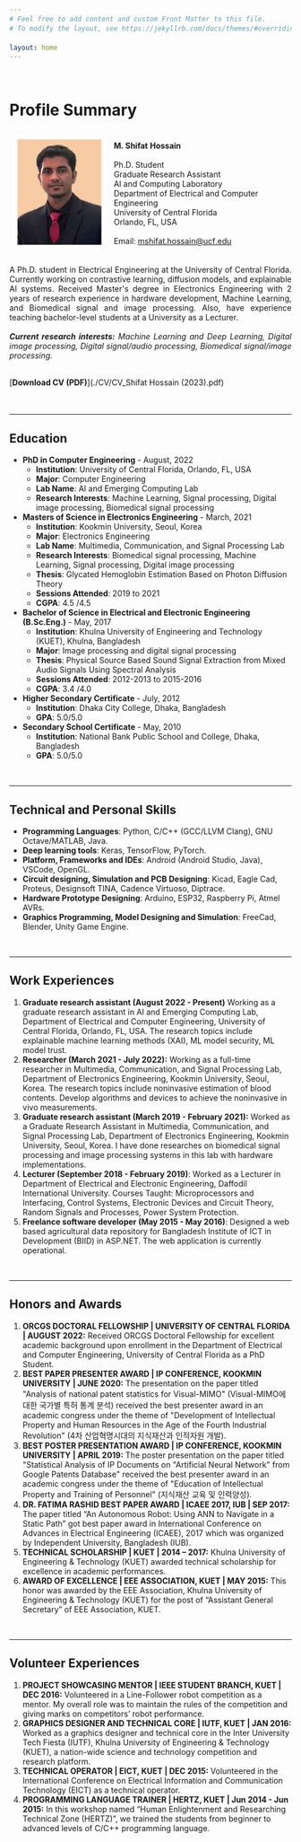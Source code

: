 ```yaml
---
# Feel free to add content and custom Front Matter to this file.
# To modify the layout, see https://jekyllrb.com/docs/themes/#overriding-theme-defaults

layout: home
---
```



<br/>

# Profile Summary

<script data-goatcounter="https://shifathsn.goatcounter.com/count" async src="https://gc.zgo.at/count.js"></script>

<table>
<thead>
  <tr>
    <td><img src="./images/p2_e.jpg" alt="drawing" width="200" /></td>
    <td><br><strong>M. Shifat Hossain</strong><br><br>Ph.D. Student<br>Graduate Research Assistant<br>AI and Computing Laboratory<br>Department of Electrical and Computer Engineering<br>University of Central Florida<br>Orlando, FL, USA<br><br>Email: <a href="mailto:mshifat.hossain@ucf.edu">mshifat.hossain@ucf.edu</a><br><br>
</td>
    </tr>
</thead>
</table>


<div style="text-align: justify"> A Ph.D. student in Electrical Engineering at the University of Central Florida. Currently working on contrastive learning, diffusion models, and explainable AI systems. Received Master's degree in Electronics Engineering with 2 years of research experience in hardware development, Machine Learning, and Biomedical signal and image processing. Also, have experience teaching bachelor-level students at a University as a Lecturer.</div>
<br/>
<div style="font-style:italic;text-align: justify"><strong>Current research interests:</strong> Machine Learning and Deep Learning, Digital image processing, Digital signal/audio processing, Biomedical signal/image processing.</div>
<br />

[**Download CV (PDF)**](./CV/CV_Shifat Hossain (2023).pdf)     <br /><br /><br />



---

## Education

* **PhD in Computer Engineering** - August, 2022
    * **Institution**: University of Central Florida, Orlando, FL, USA
    * **Major**: Computer Engineering
    * **Lab Name**: AI and Emerging Computing Lab
    * **Research Interests**: Machine Learning, Signal processing, Digital image processing, Biomedical signal processing
* **Masters of Science in Electronics Engineering** - March, 2021
    * **Institution**: Kookmin University, Seoul, Korea
    * **Major**: Electronics Engineering
    * **Lab Name**: Multimedia, Communication, and Signal Processing Lab
    * **Research Interests**: Biomedical signal processing, Machine Learning, Signal processing, Digital image processing
    * **Thesis**: Glycated Hemoglobin Estimation Based on Photon Diffusion Theory
    * **Sessions Attended**: 2019 to 2021
    * **CGPA**: 4.5 /4.5
* **Bachelor of Science in Electrical and Electronic Engineering (B.Sc.Eng.)** - May, 2017
    * **Institution**: Khulna University of Engineering and Technology (KUET), Khulna, Bangladesh
    * **Major**: Image processing and digital signal processing
    * **Thesis**: Physical Source Based Sound Signal Extraction from Mixed Audio Signals Using Spectral Analysis
    * **Sessions Attended**: 2012-2013 to 2015-2016
    * **CGPA**: 3.4 /4.0
* **Higher Secondary Certificate** - July, 2012
    * **Institution**: Dhaka City College, Dhaka, Bangladesh
    * **GPA**: 5.0/5.0
* **Secondary School Certificate** - May, 2010
    * **Institution**: National Bank Public School and College, Dhaka, Bangladesh
    * **GPA**: 5.0/5.0


<br/>

---

## Technical and Personal Skills

* **Programming Languages**: Python, C/C++ (GCC/LLVM Clang), GNU Octave/MATLAB, Java.
* **Deep learning tools**: Keras, TensorFlow, PyTorch.
* **Platform, Frameworks and IDEs**: Android (Android Studio, Java), VSCode, OpenGL.
* **Circuit designing, Simulation and PCB Designing**: Kicad, Eagle Cad, Proteus, Designsoft TINA, Cadence Virtuoso, Diptrace.
* **Hardware Prototype Designing**: Arduino, ESP32, Raspberry Pi, Atmel AVRs.
* **Graphics Programming, Model Designing and Simulation**: FreeCad, Blender, Unity Game Engine.


<br/>

---

## Work Experiences
1. **Graduate research assistant (August 2022 - Present)**
Working as a graduate research assistant in AI and Emerging Computing Lab, Department of Electrical and Computer Engineering, University of Central Florida, Orlando, FL, USA. The research topics include explainable machine learning methods (XAI), ML model security, ML model trust.
2. **Researcher (March 2021 - July 2022):**
Working as a full-time researcher in Multimedia, Communication, and Signal Processing Lab, Department of Electronics Engineering, Kookmin University, Seoul, Korea. The research topics include noninvasive estimation of blood contents. Develop algorithms and devices to achieve the noninvasive in vivo measurements.
3. **Graduate research assistant (March 2019 - February 2021):**
Worked as a Graduate Research Assistant in Multimedia, Communication, and Signal Processing Lab, Department of Electronics Engineering, Kookmin University, Seoul, Korea. I have done researches on biomedical signal processing and image processing systems in this lab with hardware implementations.
4. **Lecturer (September 2018 - February 2019)**:
Worked as a Lecturer in Department of Electrical and Electronic Engineering, Daffodil International University. Courses Taught: Microprocessors and Interfacing, Control Systems, Electronic Devices and Circuit Theory, Random Signals and Processes, Power System Protection.
5. **Freelance software developer (May 2015 - May 2016)**:
Designed a web based agricultural data repository for Bangladesh Institute of ICT in Development (BIID) in ASP.NET. The web application is currently operational.


<br/>

---

## Honors and Awards
1. **ORCGS DOCTORAL FELLOWSHIP | UNIVERSITY OF CENTRAL FLORIDA | AUGUST 2022:**
Received ORCGS Doctoral Fellowship for excellent academic background upon enrollment in the Department of Electrical and Computer Engineering, University of Central Florida as a PhD Student.
2. **BEST PAPER PRESENTER AWARD | IP CONFERENCE, KOOKMIN UNIVERSITY | JUNE 2020:**
The presentation on the paper titled "Analysis of national patent statistics for Visual-MIMO" (Visual-MIMO에 대한 국가별 특허 통계 분석) received the best presenter award in an academic congress under the theme of "Development of Intellectual Property and Human Resources in the Age of the Fourth Industrial Revolution" (4차 산업혁명시대의 지식재산과 인적자원 개발).
3. **BEST POSTER PRESENTATION AWARD | IP CONFERENCE, KOOKMIN UNIVERSITY | APRIL 2019:**
The poster presentation on the paper titled "Statistical Analysis of IP Documents on "Artificial Neural Network" from Google Patents Database" received the best presenter award in an academic congress under the theme of "Education of Intellectual Property and Training of Personnel" (지식재산 교육 및 인력양성).
4. **DR. FATIMA RASHID BEST PAPER AWARD | ICAEE 2017, IUB | SEP 2017:**
The paper titled “An Autonomous Robot: Using ANN to Navigate in a Static Path” got best paper award in International Conference on Advances in Electrical Engineering (ICAEE), 2017 which was organized by Independent University, Bangladesh (IUB).
5. **TECHNICAL SCHOLARSHIP | KUET | 2014 – 2017:**
Khulna University of Engineering & Technology (KUET) awarded technical scholarship for excellence in academic performances.
6. **AWARD OF EXCELLENCE | EEE ASSOCIATION, KUET | MAY 2015:**
This honor was awarded by the EEE Association, Khulna University of Engineering & Technology (KUET) for the post of “Assistant General Secretary” of EEE Association, KUET.


<br/>

---

## Volunteer Experiences
1. **PROJECT SHOWCASING MENTOR | IEEE STUDENT BRANCH, KUET | DEC 2016:**
Volunteered in a Line-Follower robot competition as a mentor. My overall role was to maintain the rules of the competition and giving marks on competitors’ robot performance.
2. **GRAPHICS DESIGNER AND TECHNICAL CORE | IUTF, KUET | JAN 2016:**
Worked as a graphics designer and technical core in the Inter University Tech Fiesta (IUTF), Khulna University of Engineering & Technology (KUET), a nation-wide science and technology competition and research platform.
3. **TECHNICAL OPERATOR | EICT, KUET | DEC 2015:**
Volunteered in the International Conference on Electrical Information and Communication Technology (EICT) as a technical operator.
4. **PROGRAMMING LANGUAGE TRAINER | HERTZ, KUET | Jun 2014 - Jun 2015:**
In this workshop named “Human Enlightenment and Researching Technical Zone (HERTZ)”, we trained the students from beginner to advanced levels of C/C++ programming language.


